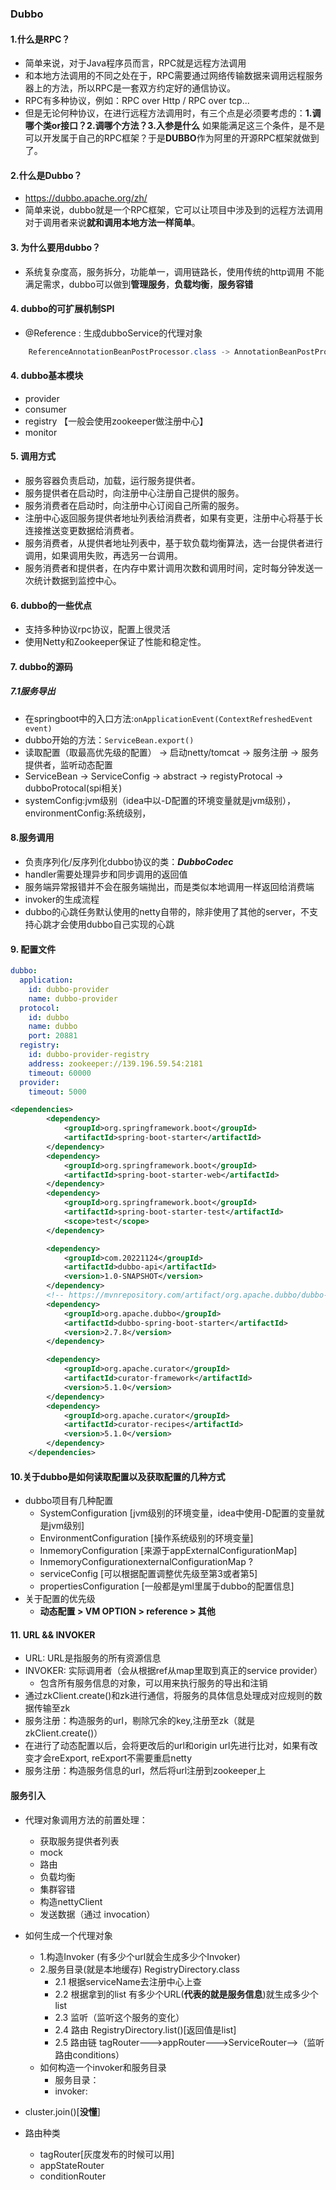 ### Dubbo
 #### 1.什么是RPC？

- 简单来说，对于Java程序员⽽⾔，RPC就是远程⽅法调⽤
- 和本地方法调用的不同之处在于，RPC需要通过网络传输数据来调用远程服务器上的方法，所以RPC是一套双方约定好的通信协议。
- RPC有多种协议，例如：RPC over Http / RPC over tcp...
- 但是无论何种协议，在进行远程方法调用时，有三个点是必须要考虑的：**1.调哪个类or接口？2.调哪个方法？3.入参是什么**
如果能满足这三个条件，是不是可以开发属于自己的RPC框架？于是**DUBBO**作为阿里的开源RPC框架就做到了。

#### 2.什么是Dubbo？

- https://dubbo.apache.org/zh/
- 简单来说，dubbo就是一个RPC框架，它可以让项目中涉及到的远程方法调用对于调用者来说**就和调用本地方法一样简单**。

#### 3. 为什么要用dubbo？

- 系统复杂度高，服务拆分，功能单一，调用链路长，使用传统的http调用
不能满足需求，dubbo可以做到**管理服务**，**负载均衡**，**服务容错**

#### 4. dubbo的可扩展机制SPI

- @Reference : 生成dubboService的代理对象

```java
    ReferenceAnnotationBeanPostProcessor.class -> AnnotationBeanPostProcessor.class -> doGetInjectedBean()
```

#### 4. dubbo基本模块

- provider
- consumer
- registry 【一般会使用zookeeper做注册中心】
- monitor

#### 5. 调用方式

- 服务容器负责启动，加载，运行服务提供者。
- 服务提供者在启动时，向注册中心注册自己提供的服务。
- 服务消费者在启动时，向注册中心订阅自己所需的服务。
- 注册中心返回服务提供者地址列表给消费者，如果有变更，注册中心将基于长连接推送变更数据给消费者。
- 服务消费者，从提供者地址列表中，基于软负载均衡算法，选一台提供者进行调用，如果调用失败，再选另一台调用。
- 服务消费者和提供者，在内存中累计调用次数和调用时间，定时每分钟发送一次统计数据到监控中心。

#### 6. dubbo的一些优点

- 支持多种协议rpc协议，配置上很灵活
- 使用Netty和Zookeeper保证了性能和稳定性。

#### 7. dubbo的源码

##### 7.1服务导出 
- 在springboot中的入口方法:```onApplicationEvent(ContextRefreshedEvent event)```
- dubbo开始的方法：```ServiceBean.export()```
- 读取配置（取最高优先级的配置） -> 启动netty/tomcat -> 服务注册 -> 服务提供者，监听动态配置
- ServiceBean -> ServiceConfig -> abstract -> registyProtocal -> dubboProtocal(spi相关)
- systemConfig:jvm级别（idea中以-D配置的环境变量就是jvm级别），environmentConfig:系统级别，

#### 8.服务调用

- 负责序列化/反序列化dubbo协议的类：***DubboCodec***
- handler需要处理异步和同步调用的返回值
- 服务端异常报错并不会在服务端抛出，而是类似本地调用一样返回给消费端
- invoker的生成流程 
- dubbo的心跳任务默认使用的netty自带的，除非使用了其他的server，不支持心跳才会使用dubbo自己实现的心跳

#### 9. 配置文件

```yml
dubbo:
  application:
    id: dubbo-provider
    name: dubbo-provider
  protocol:
    id: dubbo
    name: dubbo
    port: 20881
  registry:
    id: dubbo-provider-registry
    address: zookeeper://139.196.59.54:2181
    timeout: 60000
  provider:
    timeout: 5000
```

```xml
<dependencies>
        <dependency>
            <groupId>org.springframework.boot</groupId>
            <artifactId>spring-boot-starter</artifactId>
        </dependency>
        <dependency>
            <groupId>org.springframework.boot</groupId>
            <artifactId>spring-boot-starter-web</artifactId>
        </dependency>
        <dependency>
            <groupId>org.springframework.boot</groupId>
            <artifactId>spring-boot-starter-test</artifactId>
            <scope>test</scope>
        </dependency>

        <dependency>
            <groupId>com.20221124</groupId>
            <artifactId>dubbo-api</artifactId>
            <version>1.0-SNAPSHOT</version>
        </dependency>
        <!-- https://mvnrepository.com/artifact/org.apache.dubbo/dubbo-spring-boot-starter -->
        <dependency>
            <groupId>org.apache.dubbo</groupId>
            <artifactId>dubbo-spring-boot-starter</artifactId>
            <version>2.7.8</version>
        </dependency>

        <dependency>
            <groupId>org.apache.curator</groupId>
            <artifactId>curator-framework</artifactId>
            <version>5.1.0</version>
        </dependency>
        <dependency>
            <groupId>org.apache.curator</groupId>
            <artifactId>curator-recipes</artifactId>
            <version>5.1.0</version>
        </dependency>
    </dependencies> 
```
    
    
    
    
    
    
    
#### 10.关于dubbo是如何读取配置以及获取配置的几种方式

 - dubbo项目有几种配置
   - SystemConfiguration [jvm级别的环境变量，idea中使用-D配置的变量就是jvm级别]
   - EnvironmentConfiguration [操作系统级别的环境变量]
   - InmemoryConfiguration [来源于appExternalConfigurationMap]
   - InmemoryConfigurationexternalConfigurationMap ?
   - serviceConfig [可以根据配置调整优先级至第3或者第5]
   - propertiesConfiguration [一般都是yml里属于dubbo的配置信息]
 - 关于配置的优先级
   - **动态配置 > VM OPTION > reference > 其他**

#### 11. URL && INVOKER

- URL: URL是指服务的所有资源信息
- INVOKER: 实际调用者（会从根据ref从map里取到真正的service provider）
  - 包含所有服务信息的对象，可以用来执行服务的导出和注销
- 通过zkClient.create()和zk进行通信，将服务的具体信息处理成对应规则的数据传输至zk
- 服务注册：构造服务的url，剔除冗余的key,注册至zk（就是zkClient.create()）
- 在进行了动态配置以后，会将更改后的url和origin url先进行比对，如果有改变才会reExport, reExport不需要重启netty
- 服务注册：构造服务信息的url，然后将url注册到zookeeper上

#### 服务引入

- 代理对象调用方法的前置处理：
  - 获取服务提供者列表
  - mock
  - 路由
  - 负载均衡
  - 集群容错
  - 构造nettyClient
  - 发送数据（通过 invocation）
  
- 如何生成一个代理对象
  - 1.构造Invoker (有多少个url就会生成多少个Invoker)
  - 2.服务目录(就是本地缓存) RegistryDirectory.class
    - 2.1 根据serviceName去注册中心上查
    - 2.2 根据拿到的list<provider> 有多少个URL(**代表的就是服务信息**)就生成多少个list<dubboInvoker>
    - 2.3 监听（监听这个服务的变化）
    - 2.4 路由 RegistryDirectory.list()[返回值是list<invoker>]
    - 2.5 路由链 tagRouter--->appRouter--->ServiceRouter-->（监听路由conditions）
  - 如何构造一个invoker和服务目录
    - 服务目录： 
    - invoker:
- cluster.join()[**没懂**]
- 路由种类
  - tagRouter[灰度发布的时候可以用]
  - appStateRouter
  - conditionRouter 
  